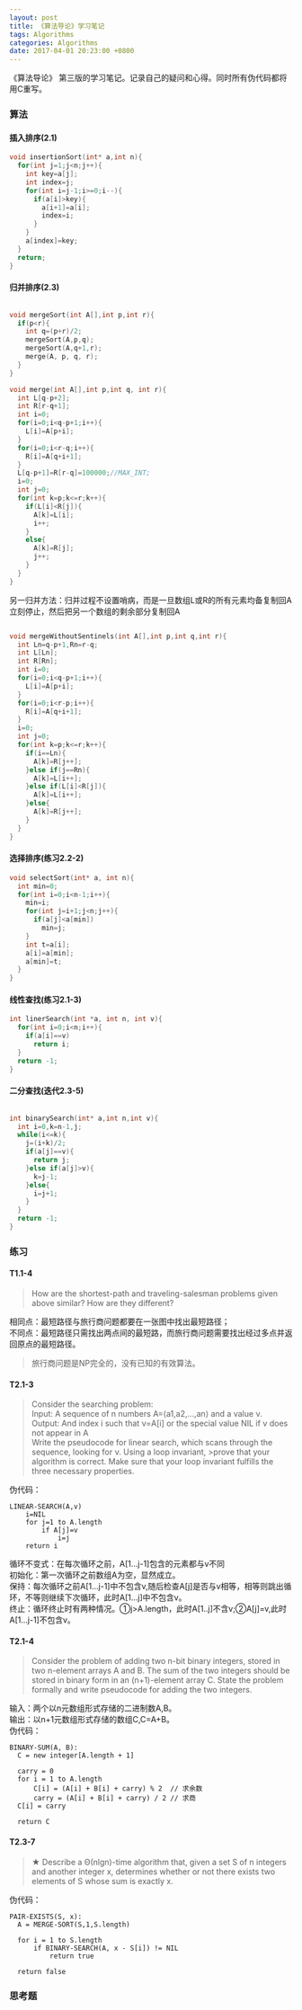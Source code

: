 ```yaml
---
layout: post
title: 《算法导论》学习笔记
tags: Algorithms
categories: Algorithms
date: 2017-04-01 20:23:00 +0800
---
```


《算法导论》 第三版的学习笔记。记录自己的疑问和心得。同时所有伪代码都将用C重写。

### 算法
#### 插入排序(2.1)

```c
void insertionSort(int* a,int n){
  for(int j=1;j<n;j++){
    int key=a[j];
    int index=j;
    for(int i=j-1;i>=0;i--){
      if(a[i]>key){
        a[i+1]=a[i];
        index=i;
      }
    }
    a[index]=key;
  }
  return;
}
```

#### 归并排序(2.3)

```c

void mergeSort(int A[],int p,int r){
  if(p<r){
    int q=(p+r)/2;
    mergeSort(A,p,q);
    mergeSort(A,q+1,r);
    merge(A, p, q, r);
  }
}

void merge(int A[],int p,int q, int r){
  int L[q-p+2];
  int R[r-q+1];
  int i=0;
  for(i=0;i<q-p+1;i++){
    L[i]=A[p+i];
  }
  for(i=0;i<r-q;i++){
    R[i]=A[q+i+1];
  }
  L[q-p+1]=R[r-q]=100000;//MAX_INT;
  i=0;
  int j=0;
  for(int k=p;k<=r;k++){
    if(L[i]<R[j]){
      A[k]=L[i];
      i++;
    }
    else{
      A[k]=R[j];
      j++;
    }
  }
}

```

另一归并方法：归并过程不设置哨病，而是一旦数组L或R的所有元素均备复制回A立刻停止，然后把另一个数组的剩余部分复制回A

```c

void mergeWithoutSentinels(int A[],int p,int q,int r){
  int Ln=q-p+1,Rn=r-q;
  int L[Ln];
  int R[Rn];
  int i=0;
  for(i=0;i<q-p+1;i++){
    L[i]=A[p+i];
  }
  for(i=0;i<r-p;i++){
    R[i]=A[q+i+1];
  }
  i=0;
  int j=0;
  for(int k=p;k<=r;k++){
    if(i==Ln){
      A[k]=R[j++];
    }else if(j==Rn){
      A[k]=L[i++];
    }else if(L[i]<R[j]){
      A[k]=L[i++];
    }else{
      A[k]=R[j++];
    }
  }
}

```

#### 选择排序(练习2.2-2)

```c
void selectSort(int* a, int n){
  int min=0;
  for(int i=0;i<n-1;i++){
    min=i;
    for(int j=i+1;j<n;j++){
      if(a[j]<a[min])
        min=j;
    }
    int t=a[i];
    a[i]=a[min];
    a[min]=t;
  }
}

```

#### 线性查找(练习2.1-3)

```c
int linerSearch(int *a, int n, int v){
  for(int i=0;i<n;i++){
    if(a[i]==v)
      return i;
  }
  return -1;
}

```

#### 二分查找(迭代2.3-5)

```c

int binarySearch(int* a,int n,int v){
  int i=0,k=n-1,j;
  while(i<=k){
    j=(i+k)/2;
    if(a[j]==v){
      return j;
    }else if(a[j]>v){
      k=j-1;
    }else{
      i=j+1;
    }
  }
  return -1;
}

```

### 练习

#### T1.1-4
>How are the shortest-path and traveling-salesman problems given above similar? How are they different?

相同点：最短路径与旅行商问题都要在一张图中找出最短路径；    
不同点：最短路径只需找出两点间的最短路，而旅行商问题需要找出经过多点并返回原点的最短路径。
> 旅行商问题是NP完全的，没有已知的有效算法。

#### T2.1-3
>Consider the searching problem:    
>Input: A sequence of n numbers A=⟨a1,a2,…,an⟩ and a value ν.    
>Output: And index i such that ν=A[i] or the special value NIL if ν does not appear in A    
>Write the pseudocode for linear search, which scans through the sequence, looking for ν. Using a loop invariant, >prove that your algorithm is correct. Make sure that your loop invariant fulfills the three necessary properties.

伪代码：

```
LINEAR-SEARCH(A,v)
	i=NIL
	for j=1 to A.length
		if A[j]=v
			i=j
	return i
```

循环不变式：在每次循环之前，A[1...j-1]包含的元素都与v不同    
初始化：第一次循环之前数组A为空，显然成立。    
保持：每次循环之前A[1...j-1]中不包含v,随后检查A[j]是否与v相等，相等则跳出循环，不等则继续下次循环，此时A[1...j]中不包含v。    
终止：循环终止时有两种情况。①j>A.length，此时A[1..j]不含v;②A[j]=v,此时A[1...j-1]不包含v。

#### T2.1-4

>Consider the problem of adding two n-bit binary integers, stored in two n-element arrays A and B. The sum of the two integers should be stored in binary form in an (n+1)-element array C. State the problem formally and write pseudocode for adding the two integers.

输入：两个以n元数组形式存储的二进制数A,B。    
输出：以n+1元数组形式存储的数组C,C=A+B。    
伪代码：

```
BINARY-SUM(A, B):
  C = new integer[A.length + 1]

  carry = 0
  for i = 1 to A.length
      C[i] = (A[i] + B[i] + carry) % 2  // 求余数
      carry = (A[i] + B[i] + carry) / 2 // 求商
  C[i] = carry

  return C

```

#### T2.3-7

>★ Describe a Θ(nlgn)-time algorithm that, given a set S of n integers and another integer x, determines whether or not there exists two elements of S whose sum is exactly x.

伪代码：

```
PAIR-EXISTS(S, x):
  A = MERGE-SORT(S,1,S.length)

  for i = 1 to S.length
      if BINARY-SEARCH(A, x - S[i]) != NIL
          return true

  return false
```

### 思考题

